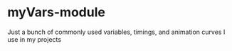 # myVars-module
Just a bunch of commonly used variables, timings, and animation curves I use in my projects
